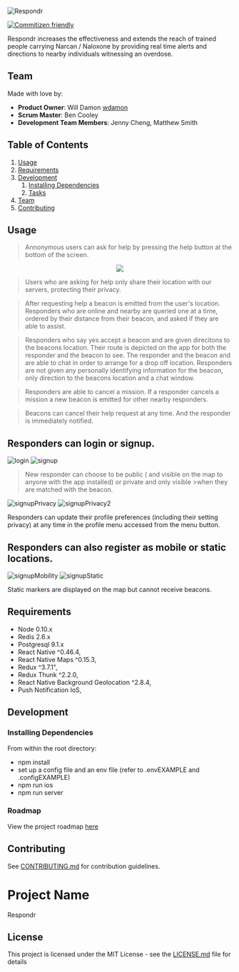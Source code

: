 ![Respondr](client/styles/assets/full_logo.png)

[![Commitizen friendly](https://img.shields.io/badge/commitizen-friendly-brightgreen.svg)](http://commitizen.github.io/cz-cli/)

Respondr increases the effectiveness and extends the reach of trained people carrying Narcan / Naloxone by providing real time alerts and directions to nearby individuals witnessing an overdose.

## Team

Made with love by:
  - __Product Owner__: Will Damon [wdamon](https://github.com/wdamon)
  - __Scrum Master__: Ben Cooley
  - __Development Team Members__: Jenny Cheng, Matthew Smith

## Table of Contents

1. [Usage](#Usage)
1. [Requirements](#requirements)
1. [Development](#development)
    1. [Installing Dependencies](#installing-dependencies)
    1. [Tasks](#tasks)
1. [Team](#team)
1. [Contributing](#contributing)

## Usage
>Annonymous users can ask for help by pressing the help button at the bottom of the screen.

<p align="center">
  <img src="https://media.giphy.com/media/xT39DgfY2jHGPpTeuc/giphy.gif" />
</p>

>Users who are asking for help only share their location with our servers, protecting their privacy.

>After requesting help a beacon is emitted from the user's location. Responders who are online and nearby are queried one at a time, ordered by their distance from their beacon, and asked if they are able to assist. 

>Responders who say yes accept a beacon and are given direcitons to the beacons location. Their route is depicted on the app for both the responder and the beacon to see. The responder and the beacon and are able to chat in order to arrange for a drop off location. Responders are not given any personally identifying information for the beacon, only direction to the beacons location and a chat window. 

>Responders are able to cancel a mission. If a responder cancels a mission a new beacon is emitted for other nearby responders. 

>Beacons can cancel their help request at any time. And the responder is immediately notified.

## Responders can login or signup.

![login](client/styles/assets/login.png) 
![signup](client/styles/assets/signupStart.png)

>New responder can choose to be public ( and visible on the map to anyone with the app installed) or private and only visible >when they are matched with the beacon. 

![signupPrivacy](client/styles/assets/privacy.png)
![signupPrivacy2](client/styles/assets/privacy2.png)

Responders can update their profile preferences (including their setting privacy) at any time in the profile menu accessed from the menu button.

## Responders can also register as mobile or  static locations. 

![signupMobility](client/styles/assets/dynamic.png)
![signupStatic](client/styles/assets/static.png)

Static markers are displayed on the map but cannot receive beacons.

## Requirements

- Node 0.10.x
- Redis 2.6.x
- Postgresql 9.1.x
- React Native ^0.46.4,
- React Native Maps ^0.15.3,
- Redux ^3.7.1",
- Redux Thunk ^2.2.0,
- React Native Background Geolocation ^2.8.4,
- Push Notification IoS,

## Development

### Installing Dependencies

From within the root directory:

 - npm install
 - set up a config file and an env file  (refer to .envEXAMPLE and .configEXAMPLE)
 - npm run ios
 - npm run server
 

### Roadmap

View the project roadmap [here](https://github.com/LintLions/Respondr/issues)


## Contributing

See [CONTRIBUTING.md](CONTRIBUTING.md) for contribution guidelines.

# Project Name #
Respondr

## License

This project is licensed under the MIT License - see the [LICENSE.md](LICENSE.md) file for details

